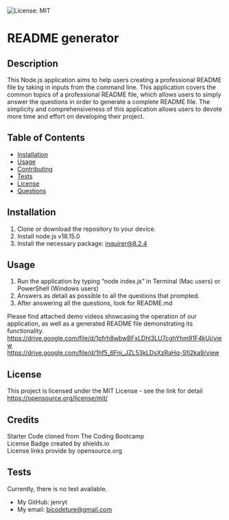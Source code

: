 ![License: MIT](https://img.shields.io/badge/license-MIT-blue)

# README generator

## Description

This Node.js application aims to help users creating a professional README file by taking in inputs from the command line. This application covers the common topics of a professional README file, which allows users to simply answer the questions in order to generate a complete README file. The simplicity and comprehensiveness of this application allows users to devote more time and effort on developing their project.

## Table of Contents

- [Installation](#installation)
- [Usage](#usage)
- [Contributing](#contributing)
- [Tests](#tests)
- [License](#license)
- [Questions](#questions)

## Installation

1. Clone or download the repository to your device.
2. Install node.js v18.15.0
3. Install the necessary package: inquirer@8.2.4

## Usage

1. Run the application by typing “node index.js” in Terminal (Mac users) or PowerShell (Windows users)
2. Answers as detail as possible to all the questions that prompted.
3. After answering all the questions, look for README.md

Please find attached demo videos showcasing the operation of our application, as well as a generated README file demonstrating its functionality.<br>
https://drive.google.com/file/d/1pfrh8wbwBFxLDhI3LU7cghYhm91F4kUj/view <br>
https://drive.google.com/file/d/1hf5_6Fnj_JZL53kLDsXzRaHq-Sfi2ka9/view <br>


## License

This project is licensed under the MIT License - see the link for detail
https://opensource.org/license/mit/

## Credits
Starter Code cloned from The Coding Bootcamp<br>
License Badge created by shields.io<br>
License links provide by opensource.org<br>

## Tests

Currently, there is no test available.

- My GitHub: jenryt
- My email: bicodeture@gmail.com
